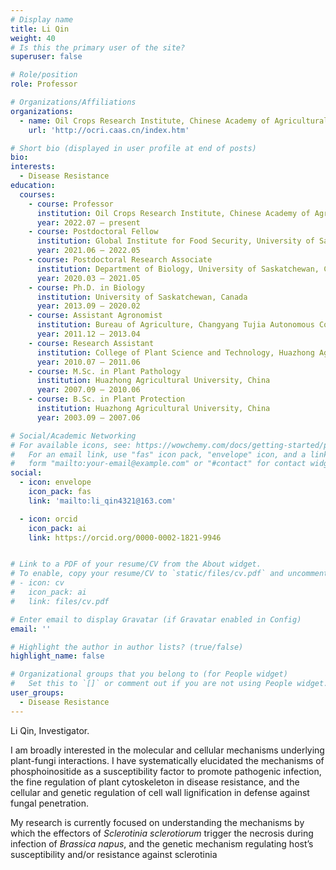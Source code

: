 ```yaml
---
# Display name
title: Li Qin
weight: 40
# Is this the primary user of the site?
superuser: false

# Role/position
role: Professor

# Organizations/Affiliations
organizations:
  - name: Oil Crops Research Institute, Chinese Academy of Agricultural Sciences
    url: 'http://ocri.caas.cn/index.htm'

# Short bio (displayed in user profile at end of posts)
bio: 
interests:
  - Disease Resistance
education:
  courses:
    - course: Professor
      institution: Oil Crops Research Institute, Chinese Academy of Agricultural Sciences, China
      year: 2022.07 – present
    - course: Postdoctoral Fellow
      institution: Global Institute for Food Security, University of Saskatchewan, Canada
      year: 2021.06 – 2022.05
    - course: Postdoctoral Research Associate
      institution: Department of Biology, University of Saskatchewan, Canada
      year: 2020.03 – 2021.05
    - course: Ph.D. in Biology
      institution: University of Saskatchewan, Canada
      year: 2013.09 – 2020.02
    - course: Assistant Agronomist
      institution: Bureau of Agriculture, Changyang Tujia Autonomous County, Hubei, China
      year: 2011.12 – 2013.04
    - course: Research Assistant
      institution: College of Plant Science and Technology, Huazhong Agricultural University, China
      year: 2010.07 – 2011.06
    - course: M.Sc. in Plant Pathology
      institution: Huazhong Agricultural University, China
      year: 2007.09 – 2010.06
    - course: B.Sc. in Plant Protection
      institution: Huazhong Agricultural University, China
      year: 2003.09 – 2007.06

# Social/Academic Networking
# For available icons, see: https://wowchemy.com/docs/getting-started/page-builder/#icons
#   For an email link, use "fas" icon pack, "envelope" icon, and a link in the
#   form "mailto:your-email@example.com" or "#contact" for contact widget.
social:
  - icon: envelope
    icon_pack: fas
    link: 'mailto:li_qin4321@163.com'

  - icon: orcid
    icon_pack: ai
    link: https://orcid.org/0000-0002-1821-9946


# Link to a PDF of your resume/CV from the About widget.
# To enable, copy your resume/CV to `static/files/cv.pdf` and uncomment the lines below.
# - icon: cv
#   icon_pack: ai
#   link: files/cv.pdf

# Enter email to display Gravatar (if Gravatar enabled in Config)
email: ''

# Highlight the author in author lists? (true/false)
highlight_name: false

# Organizational groups that you belong to (for People widget)
#   Set this to `[]` or comment out if you are not using People widget.
user_groups:
  - Disease Resistance
---
```

Li Qin, Investigator.

I am broadly interested in the molecular and cellular mechanisms underlying plant-fungi interactions. I have systematically elucidated the mechanisms of phosphoinositide as a susceptibility factor to promote pathogenic infection, the fine regulation of plant cytoskeleton in disease resistance, and the cellular and genetic regulation of cell wall lignification in defense against fungal penetration.

My research is currently focused on understanding the mechanisms by which the effectors of *Sclerotinia sclerotiorum* trigger the necrosis during infection of *Brassica napus*, and the genetic mechanism regulating host’s susceptibility and/or resistance against sclerotinia
